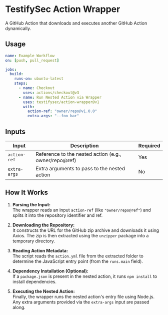 # TestifySec Action Wrapper

A GitHub Action that downloads and executes another GitHub Action dynamically.

## Usage

```yaml
name: Example Workflow
on: [push, pull_request]

jobs:
  build:
    runs-on: ubuntu-latest
    steps:
      - name: Checkout
        uses: actions/checkout@v3
      - name: Run Nested Action via Wrapper
        uses: testifysec/action-wrapper@v1
        with:
          action-ref: "owner/repo@v1.0.0"
          extra-args: "--foo bar"
```

## Inputs

| Input | Description | Required |
|-------|-------------|----------|
| `action-ref` | Reference to the nested action (e.g., owner/repo@ref) | Yes |
| `extra-args` | Extra arguments to pass to the nested action | No |

## How It Works

1. **Parsing the Input:**  
   The wrapper reads an input `action-ref` (like `"owner/repo@ref"`) and splits it into the repository identifier and ref.

2. **Downloading the Repository:**  
   It constructs the URL for the GitHub zip archive and downloads it using Axios. The zip is then extracted using the `unzipper` package into a temporary directory.

3. **Reading Action Metadata:**  
   The script reads the `action.yml` file from the extracted folder to determine the JavaScript entry point (from the `runs.main` field).

4. **Dependency Installation (Optional):**  
   If a `package.json` is present in the nested action, it runs `npm install` to install dependencies.

5. **Executing the Nested Action:**  
   Finally, the wrapper runs the nested action's entry file using Node.js. Any extra arguments provided via the `extra-args` input are passed along.
